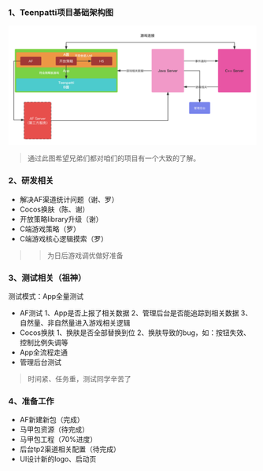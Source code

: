 ### 1、Teenpatti项目基础架构图
![Teenpatti基础架构图.png](../_resources/Teenpatti基础架构图.png)

> 通过此图希望兄弟们都对咱们的项目有一个大致的了解。
### 2、研发相关

* 解决AF渠道统计问题（谢、罗）
* Cocos换肤（陈、谢）
* 开放策略library升级（谢）
* C端游戏策略（罗）
* C端游戏核心逻辑摸索（罗）
> > 为日后游戏调优做好准备

### 3、测试相关（祖神）
测试模式：App全量测试

* AF测试
1、App是否上报了相关数据
2、管理后台是否能追踪到相关数据
3、自然量、非自然量进入游戏相关逻辑
* Cocos换肤
1、换肤是否全部替换到位
2、换肤导致的bug，如：按钮失效、控制比例失调等
* App全流程走通
* 管理后台测试
> 时间紧、任务重，测试同学辛苦了

### 4、准备工作

* AF新建新包（完成）
* 马甲包资源（待完成）
* 马甲包工程（70%进度）
* 后台tp2渠道相关配置（待完成）
* UI设计新的logo、启动页
